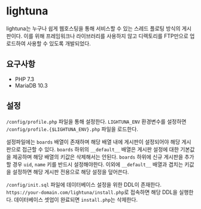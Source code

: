 # lightuna

lightuna는 누구나 쉽게 웹호스팅을 통해 서비스할 수 있는 스레드 플로팅 방식의 게시판이다.
이를 위해 프레임워크나 라이브러리를 사용하지 않고 디렉토리를 FTP만으로 업로드하여 사용할 수 있도록 개발되었다.

## 요구사항

 * PHP 7.3
 * MariaDB 10.3

## 설정

`/config/profile.php` 파일을 통해 설정한다.
`LIGHTUNA_ENV` 환경변수를 설정하면 `/config/profile.{$LIGHTUNA_ENV}.php` 파일을 로드한다.

설정파일에는 `boards` 배열이 존재하며 해당 배열 내에 게시판이 설정되어야 해당 게시판으로 접근할 수 있다.
`boards` 하위의 `__default__` 배열은 게시판 설정에 대한 기본값을 제공하며 해당 배열의 키값은 삭제해서는 안된다.
`boards` 하위에 신규 게시판을 추가할 경우 `uid`, `name` 키를 반드시 설정해야한다.
이외에 `__default__` 배열과 겹치는 키값을 설정하면 해당 게시판 전용으로 해당 설정을 덮어쓴다.

`/config/init.sql` 파일에 데이터베이스 설정을 위한 DDL이 존재한다.
`https://your-domain.com/lightuna/install.php`로 접속하면 해당 DDL을 실행한다.
데이터베이스 셋업이 완료되면 `install.php`는 삭제한다.
